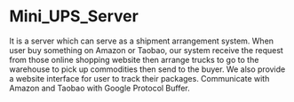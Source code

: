 # Mini_UPS_Server
It is a server which can serve as a shipment arrangement system. When user buy something on Amazon or Taobao, our system receive the request from those online shopping website then arrange trucks to go to the warehouse to pick up commodities then send to the buyer. We also provide a website interface for user to track their packages.
Communicate with Amazon and Taobao with Google Protocol Buffer.
